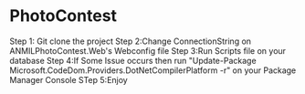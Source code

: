 # PhotoContest
Step 1: Git clone the project
Step 2:Change ConnectionString on ANMILPhotoContest.Web's Webconfig file
Step 3:Run Scripts file on your database
Step 4:If Some Issue occurs then run "Update-Package Microsoft.CodeDom.Providers.DotNetCompilerPlatform -r" on your Package Manager Console
STep 5:Enjoy

